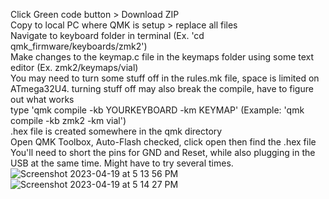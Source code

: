 Click Green code button > Download ZIP \
Copy to local PC where QMK is setup > replace all files\
Navigate to keyboard folder in terminal (Ex. 'cd qmk_firmware/keyboards/zmk2')\
Make changes to the keymap.c file in the keymaps folder using some text editor (Ex. zmk2/keymaps/vial)\
You may need to turn some stuff off in the rules.mk file, space is limited on ATmega32U4. turning stuff off may also break the compile, have to figure out what works\
type 'qmk compile -kb YOURKEYBOARD -km KEYMAP' (Example: 'qmk compile -kb zmk2 -km vial')\
.hex file is created somewhere in the qmk directory\
Open QMK Toolbox, Auto-Flash checked, click open then find the .hex file\
You'll need to short the pins for GND and Reset, while also plugging in the USB at the same time. Might have to try several times.\
![Screenshot 2023-04-19 at 5 13 56 PM](https://user-images.githubusercontent.com/97918638/233219279-7a1651b0-1350-4d74-81f0-d5b7e91fff41.png)
![Screenshot 2023-04-19 at 5 14 27 PM](https://user-images.githubusercontent.com/97918638/233219307-b6aa9ada-31f1-4894-944b-bb38b54b0efd.png)
